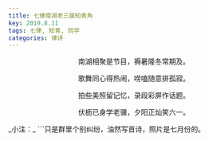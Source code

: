 ```yaml
---
title: 七律南湖老三届知青角
key: 2019.8.11
tags: 七律, 知青, 同学
categories: 律诗
---
```


<p align="center">南湖相聚是节目，褥暑隆冬常期及。
</p>
<p align="center">歌舞同心得热闹，唠嗑随意排孤寂。
</p>
<p align="center">拍些美照留记忆，录段彩屏作话题。
</p>
<p align="center">伏枥已身学老骥，夕阳正灿笑六一。
</p>
_小注：_
```只是群里个别纠纷，油然写首诗，照片是七月份的。

```